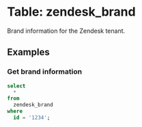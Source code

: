 # Table: zendesk_brand

Brand information for the Zendesk tenant.

## Examples

### Get brand information

```sql
select
  *
from
  zendesk_brand
where
  id = '1234';
```
